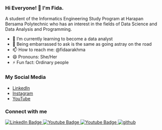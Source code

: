 ### Hi Everyone! 👋 I'm Fida.

A student of the Informatics Engineering Study Program at Harapan Bersama Polytechnic who has an interest in the fields of Data Science and Data Analysis and Programming.

- 🌱 I’m currently learning to become a data analyst
- 💬 Being embarrassed to ask is the same as going astray on the road
- 📫 How to reach me: @fidaarakhma
- 😄 Pronouns: She/Her
- ⚡ Fun fact: Ordinary people


### My Social Media
- <a href="https://www.linkedin.com/in/firda-aulia-rakhmah/">LinkedIn</a>
- <a href="https://www.instagram.com/fidaarakhma/">Instagram</a>
- <a href="https://www.youtube.com/channel/UCIKZwqHiTK3xzE21jyMDznA">YouTube</a>


### Connect with me
<div align="left" id="badges">
<div align="left" id="badges">
  <a href="https://www.linkedin.com/in/firda-aulia-rakhmah/">
    <img src="https://img.shields.io/badge/LinkedIn-blue?style=for-the-badge&logo=linkedin&logoColor=white" alt="LinkedIn Badge"/>
  </a>
  <a href="https://www.instagram.com/fidaarakhma/">
    <img src="https://img.shields.io/badge/Instagram-E4405F?style=for-the-badge&logo=instagram&logoColor=white" alt="Youtube Badge"/>
  </a>
  <a href="https://www.youtube.com/channel/UCIKZwqHiTK3xzE21jyMDznA">
    <img src="https://img.shields.io/badge/YouTube-red?style=for-the-badge&logo=youtube&logoColor=white" alt="Youtube Badge"/>
  </a>
 <a href="https://github.com/firdaauliarakhmah" target="_blank">
    <img src=https://img.shields.io/badge/github-%2324292e.svg?&style=for-the-badge&logo=github&logoColor=white alt=github style="margin-bottom: 5px;" />
</a>
</div>
